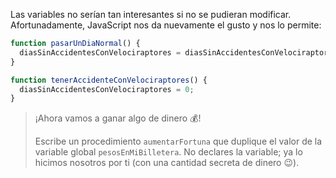 Las variables no serían tan interesantes si no se pudieran modificar. Afortunadamente, JavaScript nos da nuevamente el gusto y nos lo permite:

```javascript
function pasarUnDiaNormal() {
  diasSinAccidentesConVelociraptores = diasSinAccidentesConVelociraptores + 1
}

function tenerAccidenteConVelociraptores() {
  diasSinAccidentesConVelociraptores = 0;
}
```

> ¡Ahora vamos a ganar algo de dinero :moneybag:!
> 
> Escribe un procedimiento `aumentarFortuna` que duplique el valor de la variable global `pesosEnMiBilletera`. No declares la variable; ya lo hicimos nosotros por ti (con una cantidad secreta de dinero :wink:). 
